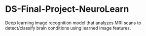 # DS-Final-Project-NeuroLearn
Deep learning image recognition model that analyzes MRI scans to detect/classify brain conditions using learned image features.
